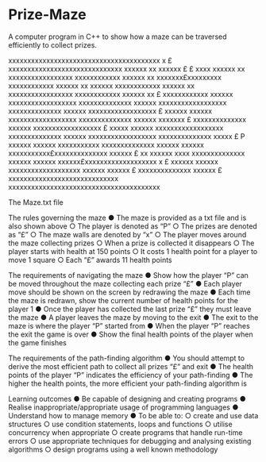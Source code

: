 # Prize-Maze
A computer program in C++ to show how a maze can be traversed efficiently to collect prizes.

xxxxxxxxxxxxxxxxxxxxxxxxxxxxxxxxxxxxxxxx
x £ xxxxxxxxxxxxxxxxxxxxxxxxxxxxxx
xxxxxx xx xxxxxx £ £ xxxx
xxxxxx xx xxxxxxxxxxxxxxxxx xxxxxxxxxxxx
xxxxxx xx xxxxxxx£xxxxxxxxx xxxxxxxxxxxx
xxxxxx xx xxxxxx            xxxxxxxxxxxx
xxxxxx xx xxxxxxxxxxxxxxxxx xxxxxxxxxxxx
xxxxxx xx £ xxxxxxxxxxxx
xxxxxx xxxxxxxxxxxxxxxxxx xxxxxxxxxxxxxx
xxxxxx xxxxxxxxxxxxxxxxxx xxxxxxxxxxxxxx
xxxxxx xxxxxxxxxxxxxxxxxx £ xxxxxx
xxxxxx xxxxxxxxxxxxxxxxxx xxxxxxxxxxxxxx
xxxxxx xxxxxxx £ xxxxxxxxxxxxxx
xxxxxx xxxxxxxxxxxxxxxxxx £ xxxxx
xxxxxx xxxxxxxxxxxxxxxxxx xxxxxxxxxxxxxx
xxxxxx xxxxxxxxxxxxxxxxxx xxxxxxxxxxxxxx
xxxxx £                                P
xxxxxx xxxxxx xxxxxxxxxxx xxxxxxxxxxxxxx
xxxxxx xxxxxx xxxxxxxxxxx£xxxxxxxxxxxxxx
xxxxxx £ xx xxxxxx xxxx xxxxxxxxxxxxxx
xxxxxx xxxxxx xxxxxx£xxxxxxxxxxxxxxxxxxx
x £ xxxxxx xxxxxx xxxxxxxxxxxxxxxxxxx
xxxxxx xxxxxx £ xxxxxxxxxxxxxx
xxxxxx £ xxxxxxxxxxxxxxxxxxxxxxxxxxxxx
xxxxxxxxxxxxxxxxxxxxxxxxxxxxxxxxxxxxxxxx

The Maze.txt file

The rules governing the maze
● The maze is provided as a txt file and is also shown above
○ The player is denoted as “P”
○ The prizes are denoted as “£”
○ The maze walls are denoted by “x”
○ The player moves around the maze collecting prizes
○ When a prize is collected it disappears
○ The player starts with health at 150 points
○ It costs 1 health point for a player to move 1 square
○ Each “£” awards 11 health points

The requirements of navigating the maze
● Show how the player “P” can be moved throughout the maze collecting each prize “£”
● Each player move should be shown on the screen by redrawing the maze
● Each time the maze is redrawn, show the current number of health points for the player 1
● Once the player has collected the last prize “£” they must leave the maze
● A player leaves the maze by moving to the exit
● The exit to the maze is where the player “P” started from
● When the player “P” reaches the exit the game is over
● Show the final health points of the player when the game finishes

The requirements of the path-finding algorithm
● You should attempt to derive the most efficient path to collect all prizes “£” and exit
● The health points of the player “P” indicates the efficiency of your path-finding
● The higher the health points, the more efficient your path-finding algorithm is

Learning outcomes 
● Be capable of designing and creating programs
● Realise inappropriate/appropriate usage of programming languages
● Understand how to manage memory
● To be able to:
○ create and use data structures
○ use condition statements, loops and functions
○ utilise concurrency when appropriate
○ create programs that handle run-time errors
○ use appropriate techniques for debugging and analysing existing algorithms
○ design programs using a well known methodology
